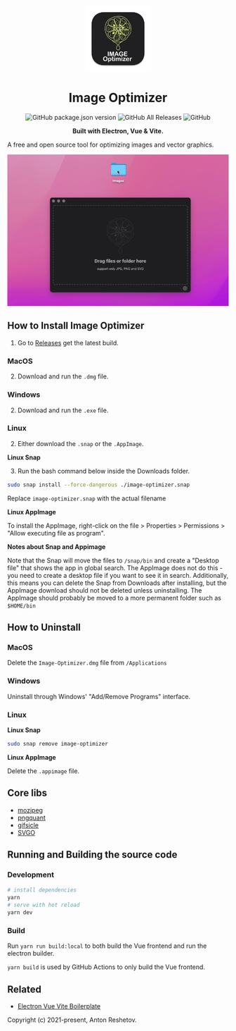 
<p align="center">
  <img src="logo.png" width="150px">
</p>
<h1 align="center">Image Optimizer</h1>
<p align="center">
  <img alt="GitHub package.json version" src="https://img.shields.io/github/package-json/v/antonreshetov/image-optimizer">
  <img alt="GitHub All Releases" src="https://img.shields.io/github/downloads/antonreshetov/image-optimizer/total">
  <img alt="GitHub" src="https://img.shields.io/github/license/antonreshetov/image-optimizer">
</p>
<p align="center">
  <strong>Built with Electron, Vue & Vite.</strong>
</p>

A free and open source tool for optimizing images and vector graphics.

<p align="center">
  <img src="demo.gif">
</p>

## How to Install Image Optimizer

1. Go to [Releases](https://github.com/antonreshetov/image-optimizer/releases) get the latest build.

### MacOS

2. Download and run the `.dmg` file.

### Windows

2. Download and run the `.exe` file.

### Linux

2. Either download the `.snap` or the `.AppImage`.

**Linux Snap**

3. Run the bash command below inside the Downloads folder.

```Bash
sudo snap install --force-dangerous ./image-optimizer.snap
```

Replace `image-optimizer.snap` with the actual filename

**Linux AppImage**

To install the AppImage, right-click on the file > Properties > Permissions > "Allow executing file as program".

**Notes about Snap and Appimage**

Note that the Snap will move the files to `/snap/bin` and create a "Desktop file" that shows the app in global search. The AppImage does not do this - you need to create a desktop file if you want to see it in search. Additionally, this means you can delete the Snap from Downloads after installing, but the AppImage download should not be deleted unless uninstalling. The AppImage should probably be moved to a more permanent folder such as `$HOME/bin`

## How to Uninstall

### MacOS

Delete the `Image-Optimizer.dmg` file from `/Applications`

### Windows

Uninstall through Windows' "Add/Remove Programs" interface.

### Linux

**Linux Snap**

```bash
sudo snap remove image-optimizer
``` 

**Linux AppImage**

Delete the `.appimage` file.

## Core libs
 - [mozjpeg](https://github.com/mozilla/mozjpeg)
 - [pngquant](https://pngquant.org)
 - [gifsicle](https://www.lcdf.org/gifsicle/)
 - [SVGO](https://github.com/svg/svgo)

## Running and Building the source code

### Development
```bash
# install dependencies
yarn
# serve with hot reload
yarn dev
```

### Build

Run `yarn run build:local` to both build the Vue frontend and run the electron builder.

`yarn build` is used by GitHub Actions to only build the Vue frontend.

## Related
- [Electron Vue Vite Boilerplate](https://github.com/antonreshetov/electron-vue-vite-boilerplate)

Copyright (c) 2021-present, Anton Reshetov.
